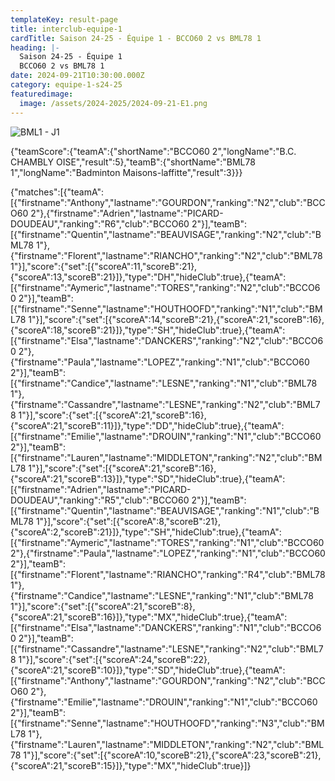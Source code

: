 ```yaml
---
templateKey: result-page
title: interclub-equipe-1
cardTitle: Saison 24-25 - Équipe 1 - BCCO60 2 vs BML78 1 
heading: |-
  Saison 24-25 - Équipe 1
  BCCO60 2 vs BML78 1
date: 2024-09-21T10:30:00.000Z
category: equipe-1-s24-25
featuredimage:
  image: /assets/2024-2025/2024-09-21-E1.png
---
```

![](/assets/2024-2025/2024-09-21-E1.png "BML1 - J1")

<teamscoreboard>{"teamScore":{"teamA":{"shortName":"BCCO60 2","longName":"B.C. CHAMBLY OISE","result":5},"teamB":{"shortName":"BML78 1","longName":"Badminton Maisons-laffitte","result":3}}}</teamscoreboard>

<scoreboard>{"matches":[{"teamA":[{"firstname":"Anthony","lastname":"GOURDON","ranking":"N2","club":"BCCO60 2"},{"firstname":"Adrien","lastname":"PICARD-DOUDEAU","ranking":"R6","club":"BCCO60 2"}],"teamB":[{"firstname":"Quentin","lastname":"BEAUVISAGE","ranking":"N2","club":"BML78 1"},{"firstname":"Florent","lastname":"RIANCHO","ranking":"N2","club":"BML78 1"}],"score":{"set":[{"scoreA":11,"scoreB":21},{"scoreA":13,"scoreB":21}]},"type":"DH","hideClub":true},{"teamA":[{"firstname":"Aymeric","lastname":"TORES","ranking":"N2","club":"BCCO60 2"}],"teamB":[{"firstname":"Senne","lastname":"HOUTHOOFD","ranking":"N1","club":"BML78 1"}],"score":{"set":[{"scoreA":14,"scoreB":21},{"scoreA":21,"scoreB":16},{"scoreA":18,"scoreB":21}]},"type":"SH","hideClub":true},{"teamA":[{"firstname":"Elsa","lastname":"DANCKERS","ranking":"N2","club":"BCCO60 2"},{"firstname":"Paula","lastname":"LOPEZ","ranking":"N1","club":"BCCO60 2"}],"teamB":[{"firstname":"Candice","lastname":"LESNE","ranking":"N1","club":"BML78 1"},{"firstname":"Cassandre","lastname":"LESNE","ranking":"N2","club":"BML78 1"}],"score":{"set":[{"scoreA":21,"scoreB":16},{"scoreA":21,"scoreB":11}]},"type":"DD","hideClub":true},{"teamA":[{"firstname":"Emilie","lastname":"DROUIN","ranking":"N1","club":"BCCO60 2"}],"teamB":[{"firstname":"Lauren","lastname":"MIDDLETON","ranking":"N2","club":"BML78 1"}],"score":{"set":[{"scoreA":21,"scoreB":16},{"scoreA":21,"scoreB":13}]},"type":"SD","hideClub":true},{"teamA":[{"firstname":"Adrien","lastname":"PICARD-DOUDEAU","ranking":"R5","club":"BCCO60 2"}],"teamB":[{"firstname":"Quentin","lastname":"BEAUVISAGE","ranking":"N1","club":"BML78 1"}],"score":{"set":[{"scoreA":8,"scoreB":21},{"scoreA":2,"scoreB":21}]},"type":"SH","hideClub":true},{"teamA":[{"firstname":"Aymeric","lastname":"TORES","ranking":"N1","club":"BCCO60 2"},{"firstname":"Paula","lastname":"LOPEZ","ranking":"N1","club":"BCCO60 2"}],"teamB":[{"firstname":"Florent","lastname":"RIANCHO","ranking":"R4","club":"BML78 1"},{"firstname":"Candice","lastname":"LESNE","ranking":"N1","club":"BML78 1"}],"score":{"set":[{"scoreA":21,"scoreB":8},{"scoreA":21,"scoreB":16}]},"type":"MX","hideClub":true},{"teamA":[{"firstname":"Elsa","lastname":"DANCKERS","ranking":"N1","club":"BCCO60 2"}],"teamB":[{"firstname":"Cassandre","lastname":"LESNE","ranking":"N2","club":"BML78 1"}],"score":{"set":[{"scoreA":24,"scoreB":22},{"scoreA":21,"scoreB":10}]},"type":"SD","hideClub":true},{"teamA":[{"firstname":"Anthony","lastname":"GOURDON","ranking":"N2","club":"BCCO60 2"},{"firstname":"Emilie","lastname":"DROUIN","ranking":"N1","club":"BCCO60 2"}],"teamB":[{"firstname":"Senne","lastname":"HOUTHOOFD","ranking":"N3","club":"BML78 1"},{"firstname":"Lauren","lastname":"MIDDLETON","ranking":"N2","club":"BML78 1"}],"score":{"set":[{"scoreA":10,"scoreB":21},{"scoreA":23,"scoreB":21},{"scoreA":21,"scoreB":15}]},"type":"MX","hideClub":true}]}</scoreboard>